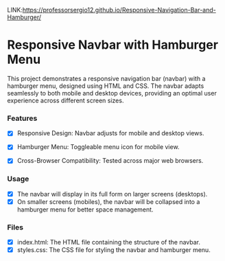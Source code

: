 LINK:https://professorsergio12.github.io/Responsive-Navigation-Bar-and-Hamburger/

# Responsive Navbar with Hamburger Menu
This project demonstrates a responsive navigation bar (navbar) with a hamburger menu, designed using HTML and CSS. The navbar adapts seamlessly to both mobile and desktop devices, providing an optimal user experience across different screen sizes.

### Features
- [x]  Responsive Design: Navbar adjusts for mobile and desktop views.
- [x]  Hamburger Menu: Toggleable menu icon for mobile view.
- [x]  Cross-Browser Compatibility: Tested across major web browsers.


### Usage
- [x]  The navbar will display in its full form on larger screens (desktops).
- [x]  On smaller screens (mobiles), the navbar will be collapsed into a hamburger menu for better space management.

### Files
- [x]  index.html: The HTML file containing the structure of the navbar.
- [x]  styles.css: The CSS file for styling the navbar and hamburger menu.
